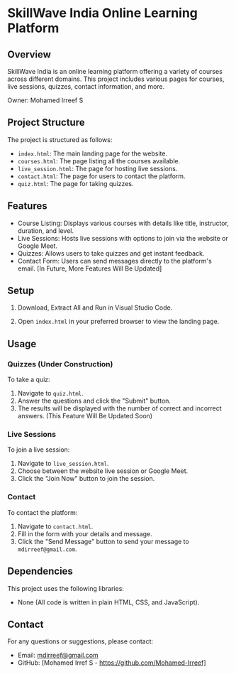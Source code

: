 # SkillWave India Online Learning Platform
  
## Overview

SkillWave India is an online learning platform offering a variety of courses across different domains. This project includes various pages for courses, live sessions, quizzes, contact information, and more.

Owner: Mohamed Irreef S

## Project Structure

The project is structured as follows:

- `index.html`: The main landing page for the website.
- `courses.html`: The page listing all the courses available.
- `live_session.html`: The page for hosting live sessions.
- `contact.html`: The page for users to contact the platform.
- `quiz.html`: The page for taking quizzes.

## Features

- Course Listing: Displays various courses with details like title, instructor, duration, and level.
- Live Sessions: Hosts live sessions with options to join via the website or Google Meet.
- Quizzes: Allows users to take quizzes and get instant feedback.
- Contact Form: Users can send messages directly to the platform's email.
  [In Future, More Features Will Be Updated]

## Setup

1. Download, Extract All and Run in Visual Studio Code.

2. Open `index.html` in your preferred browser to view the landing page.

## Usage

### Quizzes (Under Construction)

To take a quiz:
1. Navigate to `quiz.html`.
2. Answer the questions and click the "Submit" button.
3. The results will be displayed with the number of correct and incorrect answers.
   (This Feature Will Be Updated Soon)

### Live Sessions

To join a live session:
1. Navigate to `live_session.html`.
2. Choose between the website live session or Google Meet.
3. Click the "Join Now" button to join the session.

### Contact

To contact the platform:
1. Navigate to `contact.html`.
2. Fill in the form with your details and message.
3. Click the "Send Message" button to send your message to `mdirreef@gmail.com`.

## Dependencies

This project uses the following libraries:
- None (All code is written in plain HTML, CSS, and JavaScript).

## Contact

For any questions or suggestions, please contact:
- Email: mdirreef@gmail.com
- GitHub: [Mohamed Irref S  - https://github.com/Mohamed-Irreef]


